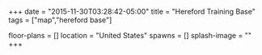 +++
date = "2015-11-30T03:28:42-05:00"
title = "Hereford Training Base"
tags = ["map","hereford base"]

floor-plans = []
location = "United States"
spawns = []
splash-image = ""
+++
